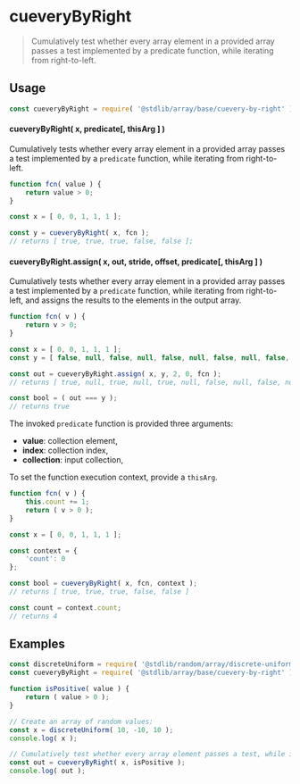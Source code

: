 <!--

@license Apache-2.0

Copyright (c) 2024 The Stdlib Authors.

Licensed under the Apache License, Version 2.0 (the "License");
you may not use this file except in compliance with the License.
You may obtain a copy of the License at

   http://www.apache.org/licenses/LICENSE-2.0

Unless required by applicable law or agreed to in writing, software
distributed under the License is distributed on an "AS IS" BASIS,
WITHOUT WARRANTIES OR CONDITIONS OF ANY KIND, either express or implied.
See the License for the specific language governing permissions and
limitations under the License.

-->

# cueveryByRight

> Cumulatively test whether every array element in a provided array passes a test implemented by a predicate function, while iterating from right-to-left.

<section class="usage">

## Usage

```javascript
const cueveryByRight = require( '@stdlib/array/base/cuevery-by-right' );
```

#### cueveryByRight( x, predicate\[, thisArg ] )

Cumulatively tests whether every array element in a provided array passes a test implemented by a `predicate` function, while iterating from right-to-left.

```javascript
function fcn( value ) {
    return value > 0;
}

const x = [ 0, 0, 1, 1, 1 ];

const y = cueveryByRight( x, fcn );
// returns [ true, true, true, false, false ];
```

#### cueveryByRight.assign( x, out, stride, offset, predicate\[, thisArg ] )

Cumulatively tests whether every array element in a provided array passes a test implemented by a `predicate` function, while iterating from right-to-left, and assigns the results to the elements in the output array.

```javascript
function fcn( v ) {
    return v > 0;
}

const x = [ 0, 0, 1, 1, 1 ];
const y = [ false, null, false, null, false, null, false, null, false, null ];

const out = cueveryByRight.assign( x, y, 2, 0, fcn );
// returns [ true, null, true, null, true, null, false, null, false, null ]

const bool = ( out === y );
// returns true
```

The invoked `predicate` function is provided three arguments:

-   **value**: collection element,
-   **index**: collection index,
-   **collection**: input collection,

To set the function execution context, provide a `thisArg`.

```javascript
function fcn( v ) {
    this.count += 1;
    return ( v > 0 );
}

const x = [ 0, 0, 1, 1, 1 ];

const context = {
    'count': 0
};

const bool = cueveryByRight( x, fcn, context );
// returns [ true, true, true, false, false ]

const count = context.count;
// returns 4
```

</section>

<!-- /.usage -->

<section class="notes">

</section>

<!-- /.notes -->

<section class="examples">

## Examples

<!-- eslint no-undef: "error" -->

```javascript
const discreteUniform = require( '@stdlib/random/array/discrete-uniform' );
const cueveryByRight = require( '@stdlib/array/base/cuevery-by-right' );

function isPositive( value ) {
    return ( value > 0 );
}

// Create an array of random values:
const x = discreteUniform( 10, -10, 10 );
console.log( x );

// Cumulatively test whether every array element passes a test, while iterating from right-to-left:
const out = cueveryByRight( x, isPositive );
console.log( out );
```

</section>

<!-- /.examples -->

<!-- Section for related `stdlib` packages. Do not manually edit this section, as it is automatically populated. -->

<section class="related">

</section>

<!-- /.related -->

<!-- Section for all links. Make sure to keep an empty line after the `section` element and another before the `/section` close. -->

<section class="links">

</section>

<!-- /.links -->
